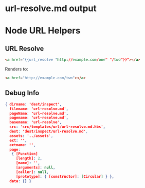 # url-resolve.md output

# Node URL Helpers



## URL Resolve


``` html
<a href="{{url_resolve "http://example.com/one" "/two"}}"></a> 
```
Renders to:

``` html
<a href="http://example.com/two"></a> 
```


## Debug Info

``` json
{ dirname: 'dest/inspect',
  filename: 'url-resolve.md',
  pageName: 'url-resolve.md',
  pagename: 'url-resolve.md',
  basename: 'url-resolve',
  src: 'src/templates/url/url-resolve.md.hbs',
  dest: 'dest/inspect/url-resolve.md',
  assets: '../assets',
  ext: '',
  extname: '',
  page: 
   { [Function]
     [length]: 2,
     [name]: '',
     [arguments]: null,
     [caller]: null,
     [prototype]: { [constructor]: [Circular] } },
  data: {} }
```


